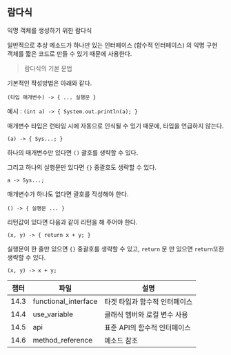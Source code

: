 ## 람다식

익명 객체를 생성하기 위한 람다식

일반적으로 추상 메소드가 하나만 있는 인터페이스 (함수적 인터페이스) 의 익명 구현 객체를 짧은 코드로 만들 수 있기 때문에 사용한다.

> 람다식의 기본 문법

기본적인 작성방법은 아래와 같다.

`(타입 매개변수) -> { ... 실행문 }`

예시 : `(int a) -> { System.out.println(a); }`

매개변수 타입은 런타임 시에 자동으로 인식될 수 있기 때문에, 타입을 언급하지 않는다.

`(a) -> { Sys...; }`

하나의 매개변수만 있다면 `()` 괄호를 생략할 수 있다.

그리고 하나의 실행문만 있다면 `{}` 중괄호도 생략할 수 있다.

`a -> Sys...;`

매개변수가 하나도 없다면 괄호를 작성해야 한다.

`() -> { 실행문 ... }`

리턴값이 있다면 다음과 같이 리턴을 해 주어야 한다.

`(x, y) -> { return x + y; }`

실행문이 한 줄만 있으면 `{}` 중괄호를 생략할 수 있고, `return` 문 만 있으면 `return`또한 생략할 수 있다.

`(x, y) -> x + y;`

| 챕터 | 파일                 | 설명                          |
| ---- | -------------------- | ----------------------------- |
| 14.3 | functional_interface | 타겟 타입과 함수적 인터페이스 |
| 14.4 | use_variable         | 클래식 멤버와 로컬 변수 사용  |
| 14.5 | api                  | 표준 API의 함수적 인터페이스  |
| 14.6 | method_reference     | 메소드 참조                   |
